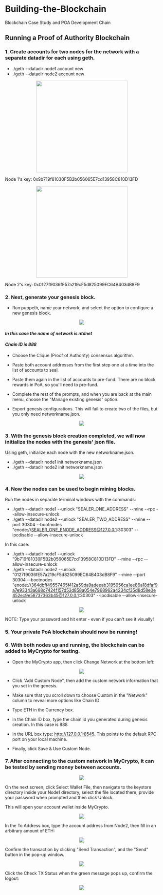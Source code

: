# Building-the-Blockchain
Blockchain Case Study and POA Development Chain

## Running a Proof of Authority Blockchain


### 1. Create accounts for two nodes for the network with a separate datadir for each using geth.

* ./geth --datadir node1 account new
* ./geth --datadir node2 account new


<p align="center">
    	<img src="Screenshots/node1.png" width="" height="300">
</p>

Node 1's key: 0x9b719f81030F5B2b056065E7cd13958C810D13FD

<p align="center">
    	<img src="Screenshots/node2.png" width="" height="300">
</p>

Node 2's key: 0x0127f9036fE57a219cF5d825099EC64B403dB8F9

### 2. Next, generate your genesis block.

* Run puppeth, name your network, and select the option to configure a new genesis block.
<p align="center">
    	<img src="Screenshots/genesis.png" width="" height="">
</p>

#### *In this case the name of network is **ntdnet***
#### *Chain ID is **888***

* Choose the Clique (Proof of Authority) consensus algorithm.


* Paste both account addresses from the first step one at a time into the list of accounts to seal.


* Paste them again in the list of accounts to pre-fund. There are no block rewards in PoA, so you'll need to pre-fund.


* Complete the rest of the prompts, and when you are back at the main menu, choose the "Manage existing genesis" option.


* Export genesis configurations. This will fail to create two of the files, but you only need networkname.json.

<p align="center">
    	<img src="Screenshots/genesis2.png" width="" height="">
</p>

### 3. With the genesis block creation completed, we will now initialize the nodes with the genesis' json file.

Using geth, initialize each node with the new networkname.json.

* ./geth --datadir node1 init networkname.json
* ./geth --datadir node2 init networkname.json

<p align="center">
    	<img src="Screenshots/node12init.png" width="" height="">
</p>

### 4. Now the nodes can be used to begin mining blocks.
Run the nodes in separate terminal windows with the commands:

* ./geth --datadir node1 --unlock "SEALER_ONE_ADDRESS" --mine --rpc --allow-insecure-unlock
* ./geth --datadir node2 --unlock "SEALER_TWO_ADDRESS" --mine --port 30304 --bootnodes "enode://SEALER_ONE_ENODE_ADDRESS@127.0.0.1:30303" --ipcdisable --allow-insecure-unlock

In this case:
* ./geth --datadir node1 --unlock "9b719f81030F5B2b056065E7cd13958C810D13FD" --mine --rpc --allow-insecure-unlock
* ./geth --datadir node2 --unlock "0127f9036fE57a219cF5d825099EC64B403dB8F9" --mine --port 30304 --bootnodes "enode://364dbff49557465f412a59da9adeeab3195956ca1ee86a18dfaf9a7e93343a668c7424f157d53d858a054e7968962a4234cf35d8d58e0e452ec9e58737363b45@127.0.0.1:30303" --ipcdisable --allow-insecure-unlock

<p align="center">
    	<img src="Screenshots/node1.enode.png" width="" height="">
</p>

NOTE: Type your password and hit enter - even if you can't see it visually!

### 5. Your private PoA blockchain should now be running!

### 6. With both nodes up and running, the blockchain can be added to MyCrypto for testing.

* Open the MyCrypto app, then click Change Network at the bottom left:

<p align="center">
    	<img src="Screenshots/mycrypto1.png" width="" height="">
</p>

* Click "Add Custom Node", then add the custom network information that you set in the genesis.

* Make sure that you scroll down to choose Custom in the "Network" column to reveal more options like Chain ID

* Type ETH in the Currency box.

* In the Chain ID box, type the chain id you generated during genesis creation. In this case is 888


* In the URL box type: http://127.0.0.1:8545.  This points to the default RPC port on your local machine.

* Finally, click Save & Use Custom Node.

### 7. After connecting to the custom network in MyCrypto, it can be tested by sending money between accounts.


<p align="center">
    	<img src="Screenshots/mycrypto2.png" width="" height="">
</p>

On the next screen, click Select Wallet File, then navigate to the keystore directory inside your Node1 directory, select the file located there, provide your password when prompted and then click Unlock.


This will open your account wallet inside MyCrypto.

<p align="center">
    	<img src="Screenshots/mycrypto3.png" width="" height="">
</p>

In the To Address box, type the account address from Node2, then fill in an arbitrary amount of ETH:

<p align="center">
    	<img src="Screenshots/mycrypto4.png" width="" height="">
</p>

Confirm the transaction by clicking "Send Transaction", and the "Send" button in the pop-up window.

<p align="center">
    	<img src="Screenshots/mycrypto5.png" width="" height="">
</p>

Click the Check TX Status when the green message pops up, confirm the logout:

<p align="center">
    	<img src="Screenshots/mycrypto6.png" width="" height="">
</p>


















